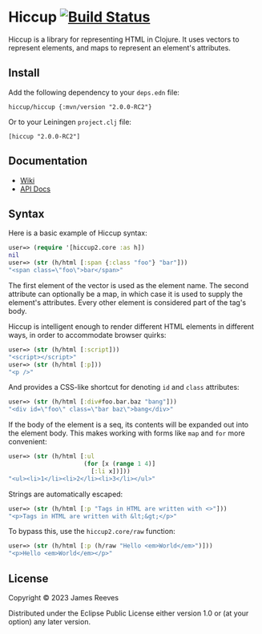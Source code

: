 # Hiccup [![Build Status](https://github.com/weavejester/hiccup/actions/workflows/test.yml/badge.svg)](https://github.com/weavejester/hiccup/actions/workflows/test.yml)

Hiccup is a library for representing HTML in Clojure. It uses vectors
to represent elements, and maps to represent an element's attributes.

## Install

Add the following dependency to your `deps.edn` file:

    hiccup/hiccup {:mvn/version "2.0.0-RC2"}

Or to your Leiningen `project.clj` file:

    [hiccup "2.0.0-RC2"]

## Documentation

* [Wiki](https://github.com/weavejester/hiccup/wiki)
* [API Docs](http://weavejester.github.io/hiccup)

## Syntax

Here is a basic example of Hiccup syntax:

```clojure
user=> (require '[hiccup2.core :as h])
nil
user=> (str (h/html [:span {:class "foo"} "bar"]))
"<span class=\"foo\">bar</span>"
```

The first element of the vector is used as the element name. The second
attribute can optionally be a map, in which case it is used to supply
the element's attributes. Every other element is considered part of the
tag's body.

Hiccup is intelligent enough to render different HTML elements in
different ways, in order to accommodate browser quirks:

```clojure
user=> (str (h/html [:script]))
"<script></script>"
user=> (str (h/html [:p]))
"<p />"
```

And provides a CSS-like shortcut for denoting `id` and `class`
attributes:

```clojure
user=> (str (h/html [:div#foo.bar.baz "bang"]))
"<div id=\"foo\" class=\"bar baz\">bang</div>"
```

If the body of the element is a seq, its contents will be expanded out
into the element body. This makes working with forms like `map` and
`for` more convenient:

```clojure
user=> (str (h/html [:ul
                     (for [x (range 1 4)]
                       [:li x])]))
"<ul><li>1</li><li>2</li><li>3</li></ul>"
```

Strings are automatically escaped:

```clojure
user=> (str (h/html [:p "Tags in HTML are written with <>"]))
"<p>Tags in HTML are written with &lt;&gt;</p>"
```

To bypass this, use the `hiccup2.core/raw` function:

```clojure
user=> (str (h/html [:p (h/raw "Hello <em>World</em>")]))
"<p>Hello <em>World</em></p>"
```

## License

Copyright © 2023 James Reeves

Distributed under the Eclipse Public License either version 1.0 or (at
your option) any later version.
